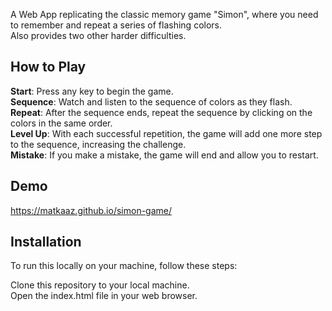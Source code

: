 A Web App replicating the classic memory game "Simon", where you need to remember and repeat a series of flashing colors.\
Also provides two other harder difficulties.

## How to Play
**Start**: Press any key to begin the game.\
**Sequence**: Watch and listen to the sequence of colors as they flash.\
**Repeat**: After the sequence ends, repeat the sequence by clicking on the colors in the same order.\
**Level Up**: With each successful repetition, the game will add one more step to the sequence, increasing the challenge.\
**Mistake**: If you make a mistake, the game will end and allow you to restart.

## Demo
https://matkaaz.github.io/simon-game/

## Installation
To run this locally on your machine, follow these steps:

Clone this repository to your local machine.\
Open the index.html file in your web browser.

